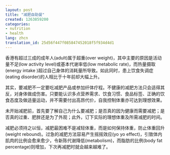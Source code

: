 ```yaml
---
layout: post
title: "减肥自助餐"
created: 1263859200
categories:
- nutrition
- health
lang: zhcn
translation_id: 25d56f447f085847452018f5f934d4d1
---
```

<!--break-->
<p>香港有超过三成的成年人(adult)属于超重(over weight)，其中主要的原因是活动量不足(low activity level)或基本代谢率低(low metabolic rate)，而热量摄取(energy intake )超过自己身体的消耗量所导致。如此同时，患上饮食失调症(eating disorder)的人相比于十年前却大幅上升。 </p>

<p>其实，要减肥不一定要吃减肥产品或参加纤体疗程。不健康的减肥方法只会适得其反，对身体做成伤害。只要能认识多点营养需求、饮食习惯、食品标签、正确的饮食态度及做适量运动，并不需要付出高昂代价，自我控制体重亦可达到理想效果。 </p>

<p>未开始减肥前，首先要了解自己为什么要减肥；是否真的因为健康而需要减肥；是否真的过重、肥胖还是为了外观；此外，订下实际的理想体重及所需减肥的时间。 </p>

<p>减肥必须持之以恒，减肥最困难不是减轻体重，而是如何保持体重，防止体重回升(weight rebound)。过急的减肥方法容易产生摇摇效应(yo yo effect)，引致体内肌肉的比例会愈来愈少，令新陈代谢降低(metabolism)，而脂肪的比例(body fat percentage)则增加，下次再减肥时就会越来越难了。 </p>
